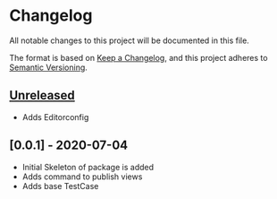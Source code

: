 # Changelog

All notable changes to this project will be documented in this file.

The format is based on [Keep a Changelog](https://keepachangelog.com/en/1.0.0/),
and this project adheres to [Semantic Versioning](https://semver.org/spec/v2.0.0.html).

## [Unreleased](https://github.com/brucebrophy/laravel-blog/compare/v0.0.1...develop)
- Adds Editorconfig 

## [0.0.1] - 2020-07-04
- Initial Skeleton of package is added
- Adds command to publish views
- Adds base TestCase
